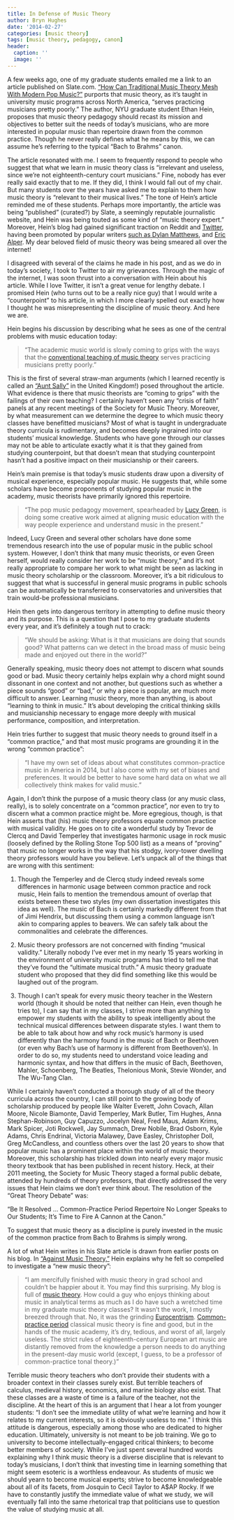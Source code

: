 ```yaml
---
title: In Defense of Music Theory
author: Bryn Hughes
date: '2014-02-27'
categories: [music theory]
tags: [music theory, pedagogy, canon]
header:
  caption: ''
  image: ''
---
```


A few weeks ago, one of my graduate students emailed me a link to an article published on Slate.com. <a href="http://www.slate.com/blogs/quora/2014/02/17/teaching_music_theory_how_can_modern_music_mix_with_traditional_theory.html">“How Can Traditional Music Theory Mesh With Modern Pop Music?”</a> purports that music theory, as it’s taught in university music programs across North America, “serves practicing musicians pretty poorly.” The author, NYU graduate student Ethan Hein, proposes that music theory pedagogy should recast its mission and objectives to better suit the needs of today’s musicians, who are more interested in popular music than repertoire drawn from the common practice. Though he never really defines what he means by this, we can assume he’s referring to the typical “Bach to Brahms” canon.

The article resonated with me. I seem to frequently respond to people who suggest that what we learn in music theory class is “irrelevant and useless, since we’re not eighteenth-century court musicians.” Fine, nobody has ever really said exactly that to me. If they did, I think I would fall out of my chair. But many students over the years have asked me to explain to them how music theory is “relevant to their musical lives.” The tone of Hein’s article reminded me of these students. Perhaps more importantly, the article was being “published” (curated?) by Slate, a seemingly reputable journalistic website, and Hein was being touted as some kind of “music theory expert.” Moreover, Hein’s blog had gained significant traction on Reddit and <a href="https://twitter.com/search?q=http%3A%2F%2Fwww.slate.com%2Fblogs%2Fquora%2F2014%2F02%2F17%2Fteaching_music_theory_how_can_modern_music_mix_with_traditional_theory.html&amp;src=typd&amp;f=realtime">Twitter</a>, having been promoted by popular writers <a href="https://twitter.com/dylanmatt/status/438725519455305728">such as Dylan Matthews</a>, and <a href="https://twitter.com/ThatEricAlper/status/437663314093830144">Eric Alper</a>. My dear beloved field of music theory was being smeared all over the internet! 

I disagreed with several of the claims he made in his post, and as we do in today’s society, I took to Twitter to air my grievances. Through the magic of the internet, I was soon thrust into a conversation with Hein about his article. While I love Twitter, it isn’t a great venue for lengthy debate. I promised Hein (who turns out to be a really nice guy) that I would write a “counterpoint” to his article, in which I more clearly spelled out exactly how I thought he was misrepresenting the discipline of music theory. And here we are. 

Hein begins his discussion by describing what he sees as one of the central problems with music education today:

>“The academic music world is slowly coming to grips with the ways that the <a href="http://www.ethanhein.com/wp/2013/against-music-theory/">conventional teaching of music theory</a> serves practicing musicians pretty poorly.”

This is the first of several straw-man arguments (which I learned recently is called an <a href="http://en.wikipedia.org/wiki/Straw_man">“Aunt Sally”</a> in the United Kingdom!) posed throughout the article. What evidence is there that music theorists are “coming to grips” with the failings of their own teaching? I certainly haven’t seen any “crisis of faith” panels at any recent meetings of the Society for Music Theory. Moreover, by what measurement can we determine the degree to which music theory classes have benefitted musicians?  Most of what is taught in undergraduate theory curricula is rudimentary, and becomes deeply ingrained into our students’ musical knowledge. Students who have gone through our classes may not be able to articulate exactly what it is that they gained from studying counterpoint, but that doesn’t mean that studying counterpoint hasn’t had a positive impact on their musicianship or their careers.

Hein’s main premise is that today’s music students draw upon a diversity of musical experience, especially popular music. He suggests that, while some scholars have become proponents of studying popular music in the academy, music theorists have primarily ignored this repertoire.<br />

>“The pop music pedagogy movement, spearheaded by <a href="http://en.wikipedia.org/wiki/Lucy_Green">Lucy Green</a>, is doing some creative work aimed at aligning music education with the way people experience and understand music in the present.”

Indeed, Lucy Green and several other scholars have done some tremendous research into the use of popular music in the public school system. However, I don’t think that many music theorists, or even Green herself, would really consider her work to be “music theory,” and it’s not really appropriate to compare her work to what might be seen as lacking in music theory scholarship or the classroom. Moreover, it’s a bit ridiculous to suggest that what is successful in general music programs in public schools can be automatically be transferred to conservatories and universities that train would-be professional musicians.

Hein then gets into dangerous territory in attempting to define music theory and its purpose. This is a question that I pose to my graduate students every year, and it’s definitely a tough nut to crack:

>“We should be asking: What is it that musicians are doing that sounds good? What patterns can we detect in the broad mass of music being made and enjoyed out there in the world?”

Generally speaking, music theory does not attempt to discern what sounds good or bad. Music theory certainly helps explain why a chord might sound dissonant in one context and not another, but questions such as whether a piece sounds “good” or “bad,” or why a piece is popular, are much more difficult to answer. Learning music theory, more than anything, is about “learning to think in music.” It’s about developing the critical thinking skills and musicianship necessary to engage more deeply with musical performance, composition, and interpretation.

Hein tries further to suggest that music theory needs to ground itself in a “common practice,” and that most music programs are grounding it in the wrong “common practice”:

>“I have my own set of ideas about what constitutes common-practice music in America in 2014, but I also come with my set of biases and preferences. It would be better to have some hard data on what we all collectively think makes for valid music.”

Again, I don’t think the purpose of a music theory class (or any music class, really), is to solely concentrate on a “common practice”, nor even to try to discern what a common practice might be. More egregious, though, is that Hein asserts that (his) music theory professors equate common practice with musical validity. He goes on to cite a wonderful study by Trevor de Clercq and David Temperley that investigates harmonic usage in rock music (loosely defined by the Rolling Stone Top 500 list) as a means of “proving” that music no longer works in the way that his stodgy, ivory-tower dwelling theory professors would have you believe. Let’s unpack all of the things that are wrong with this sentiment:

1. Though the Temperley and de Clercq study indeed reveals some differences in harmonic usage between common practice and rock music, Hein fails to mention the tremendous amount of overlap that exists between these two styles (my own dissertation investigates this idea as well). The music of Bach is certainly markedly different from that of Jimi Hendrix, but discussing them using a common language isn’t akin to comparing apples to beavers. We can safely talk about the commonalities and celebrate the differences. 

2. Music theory professors are not concerned with finding “musical validity.” Literally nobody I’ve ever met in my nearly 15 years working in the environment of university music programs has tried to tell me that they’ve found the “ultimate musical truth.” A music theory graduate student who proposed that they did find something like this would be laughed out of the program.

3. Though I can’t speak for every music theory teacher in the Western world (though it should be noted that neither can Hein, even though he tries to), I can say that in my classes, I strive more than anything to empower my students with the ability to speak intelligently about the technical musical differences between disparate styles. I want them to be able to talk about how and why rock music’s harmony is used differently than the harmony found in the music of Bach or Beethoven (or even why Bach’s use of harmony is different from Beethoven’s). In order to do so, my students need to understand voice leading and harmonic syntax, and how that differs in the music of Bach, Beethoven, Mahler, Schoenberg, The Beatles, Thelonious Monk, Stevie Wonder, and The Wu-Tang Clan.

While I certainly haven’t conducted a thorough study of all of the theory curricula across the country, I can still point to the growing body of scholarship produced by people like Walter Everett, John Covach, Allan Moore, Nicole Biamonte, David Temperley, Mark Butler, Tim Hughes, Anna Stephan-Robinson, Guy Capuzzo, Jocelyn Neal, Fred Maus, Adam Krims, Mark Spicer, Joti Rockwell, Jay Summach, Drew Nobile, Brad Osborn, Kyle Adams, Chris Endrinal, Victoria Malawey, Dave Easley, Christopher Doll, Greg McCandless, and countless others over the last 20 years to show that popular music has a prominent place within the world of music theory. Moreover, this scholarship has trickled down into nearly every major music theory textbook that has been published in recent history. Heck, at their 2011 meeting, the Society for Music Theory staged a formal public debate, attended by hundreds of theory professors, that directly addressed the very issues that Hein claims we don’t ever think about. The resolution of the “Great Theory Debate” was:

“Be It Resolved … Common-Practice Period Repertoire No Longer Speaks to Our Students; It’s Time to Fire A Cannon at the Canon.”

To suggest that music theory as a discipline is purely invested in the music of the common practice from Bach to Brahms is simply wrong. 

A lot of what Hein writes in his Slate article is drawn from earlier posts on his blog. In <a href="http://www.ethanhein.com/wp/2013/against-music-theory/">“Against Music Theory,”</a> Hein explains why he felt so compelled to investigate a “new music theory”:

>“I am mercifully finished with music theory in grad school and couldn’t be happier about it. You may find this surprising. My blog is full of <a href="http://www.ethanhein.com/wp/category/music/music-theory/">music theory</a>. How could a guy who enjoys thinking about music in analytical terms as much as I do have such a wretched time in my graduate music theory classes? It wasn’t the work, I mostly breezed through that. No, it was the grinding <a href="http://en.wikipedia.org/wiki/Eurocentrism">Eurocentrism</a>. <a href="http://en.wikipedia.org/wiki/Common_practice_period">Common-practice period</a> classical music theory is fine and good, but in the hands of the music academy, it’s dry, tedious, and worst of all, largely useless. The strict rules of eighteenth-century European art music are distantly removed from the knowledge a person needs to do anything in the present-day music world (except, I guess, to be a professor of common-practice tonal theory.)”

Terrible music theory teachers who don’t provide their students with a broader context in their classes surely exist.  But terrible teachers of calculus, medieval history, economics, and marine biology also exist. That these classes are a waste of time is a failure of the teacher, not the discipline. At the heart of this is an argument that I hear a lot from younger students: “I don’t see the immediate utility of what we’re learning and how it relates to my current interests, so it is obviously useless to me.” I think this attitude is dangerous, especially among those who are dedicated to higher education. Ultimately, university is not meant to be job training. We go to university to become intellectually-engaged critical thinkers; to become better members of society. While I’ve just spent several hundred words explaining why I think music theory is a diverse discipline that is relevant to today’s musicians, I don’t think that investing time in learning something that might seem esoteric is a worthless endeavour. As students of music we should yearn to become musical experts; strive to become knowledgeable about all of its facets, from Josquin to Cecil Taylor to A$AP Rocky. If we have to constantly justify the immediate value of what we study, we will eventually fall into the same rhetorical trap that politicians use to question the value of studying music at all.
